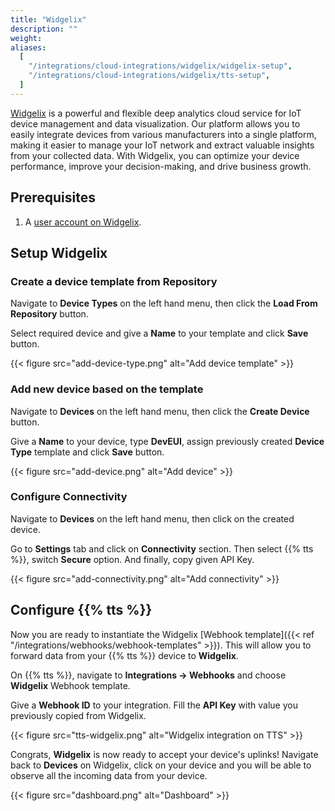 ```yaml
---
title: "Widgelix"
description: ""
weight:
aliases:
  [
    "/integrations/cloud-integrations/widgelix/widgelix-setup",
    "/integrations/cloud-integrations/widgelix/tts-setup",
  ]
---
```


[Widgelix](https://app.widgelix.com/) is a powerful and flexible deep analytics cloud service for IoT device management and data visualization. Our platform allows you to easily integrate devices from various manufacturers into a single platform, making it easier to manage your IoT network and extract valuable insights from your collected data. With Widgelix, you can optimize your device performance, improve your decision-making, and drive business growth.

<!--more-->

## Prerequisites

1. A [user account on Widgelix](https://app.widgelix.com/auth/register).

## Setup Widgelix

### Create a device template from Repository

Navigate to **Device Types** on the left hand menu, then click the **Load From Repository** button.

Select required device and give a **Name** to your template and click **Save** button.

{{< figure src="add-device-type.png" alt="Add device template" >}}

### Add new device based on the template

Navigate to **Devices** on the left hand menu, then click the **Create Device** button.

Give a **Name** to your device, type **DevEUI**, assign previously created **Device Type** template and click **Save** button.

{{< figure src="add-device.png" alt="Add device" >}}

### Configure Connectivity

Navigate to **Devices** on the left hand menu, then click on the created device.

Go to **Settings** tab and click on **Connectivity** section. Then select {{% tts %}}, switch **Secure** option. And finally, copy given API Key.

{{< figure src="add-connectivity.png" alt="Add connectivity" >}}

## Configure {{% tts %}}

Now you are ready to instantiate the Widgelix [Webhook template]({{< ref "/integrations/webhooks/webhook-templates" >}}). This will allow you to forward data from your {{% tts %}} device to **Widgelix**.

On {{% tts %}}, navigate to **Integrations &#8594; Webhooks** and choose **Widgelix** Webhook template.

Give a **Webhook ID** to your integration. Fill the **API Key** with value you previously copied from Widgelix.

{{< figure src="tts-widgelix.png" alt="Widgelix integration on TTS" >}}

Congrats, **Widgelix** is now ready to accept your device's uplinks! Navigate back to **Devices** on Widgelix, click on your device and you will be able to observe all the incoming data from your device.

{{< figure src="dashboard.png" alt="Dashboard" >}}
